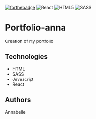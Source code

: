 [![forthebadge](https://forthebadge.com/images/badges/made-with-javascript.svg)](https://forthebadge.com) ![React](https://img.shields.io/badge/react-%2320232a.svg?style=for-the-badge&logo=react&logoColor=%2361DAFB) ![HTML5](https://img.shields.io/badge/html5-%23E34F26.svg?style=for-the-badge&logo=html5&logoColor=white) ![SASS](https://img.shields.io/badge/SASS-hotpink.svg?style=for-the-badge&logo=SASS&logoColor=white)

# Portfolio-anna

Creation of my portfolio

## Technologies

- HTML
- SASS
- Javascript
- React

## Authors

Annabelle

